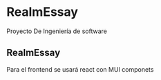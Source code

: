 # RealmEssay
Proyecto De Ingeniería de software
## RealmEssay
Para el frontend se usará react con MUI componets
